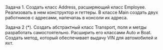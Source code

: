 Задача 1.
Создать класс Address, расширяющий класс Employee.
Реализовать в нем конструктор и геттеры.
В классе Main создать двух работников с адреcами, напечатаь в консоли их адреса.

Задача 2 (*).
Создать абстрактный класс Transport, поля и метды разработать самостоятельно.
Расширить его классами Auto и Boat.
Создать метод, который обеспечивает выдачу VIN для автомобилей и яхт.




